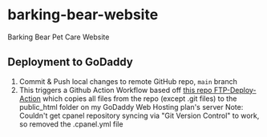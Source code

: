 # barking-bear-website
Barking Bear Pet Care Website

## Deployment to GoDaddy
1. Commit & Push local changes to remote GitHub repo, `main` branch
2. This triggers a Github Action Workflow based off [this repo FTP-Deploy-Action](https://github.com/SamKirkland/FTP-Deploy-Action) which copies all files from the repo (except .git files) to the public_html folder on my GoDaddy Web Hosting plan's server
Note: Couldn't get cpanel repository syncing via "Git Version Control" to work, so removed the .cpanel.yml file